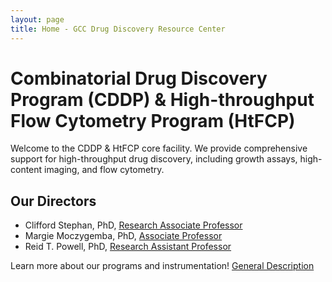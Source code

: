 ```yaml
---
layout: page
title: Home - GCC Drug Discovery Resource Center
---
```


# Combinatorial Drug Discovery Program (CDDP) & High-throughput Flow Cytometry Program (HtFCP)

Welcome to the CDDP & HtFCP core facility. We provide comprehensive support for high-throughput drug discovery, including growth assays, high-content imaging, and flow cytometry.

## Our Directors
- Clifford Stephan, PhD, [Research Associate Professor](https://ibt.tamu.edu/faculty/clifford-stephan.html)
- Margie Moczygemba, PhD, [Associate Professor](https://ibt.tamu.edu/faculty/margie-moczygemba.html)
- Reid T. Powell, PhD, [Research Assistant Professor](https://ibt.tamu.edu/faculty/reid-powell.html)

Learn more about our programs and instrumentation! [General Description](general-description.md)
